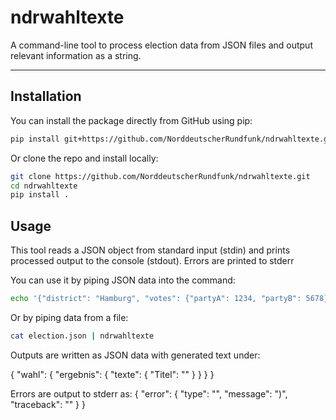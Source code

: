 # ndrwahltexte

A command-line tool to process election data from JSON files and output relevant information as a string.

---

## Installation

You can install the package directly from GitHub using pip:

```bash
pip install git+https://github.com/NorddeutscherRundfunk/ndrwahltexte.git
```

Or clone the repo and install locally:

```bash
git clone https://github.com/NorddeutscherRundfunk/ndrwahltexte.git
cd ndrwahltexte
pip install .
```

## Usage

This tool reads a JSON object from standard input (stdin) and prints processed output to the console (stdout). Errors are printed to stderr

You can use it by piping JSON data into the command:
```bash
echo '{"district": "Hamburg", "votes": {"partyA": 1234, "partyB": 5678}}' | ndrwahltexte
```

Or by piping data from a file:
```bash
cat election.json | ndrwahltexte
```

Outputs are written as JSON data with generated text under:

{
  "wahl": {
    "ergebnis": {
      "texte": {
        "Titel": ""
      }
    }
  }
}

Errors are output to stderr as:
{
  "error": {
    "type": "",
    "message": ")",
    "traceback": ""
  }
}

